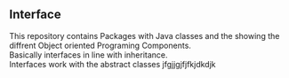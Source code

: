 ## Interface
This repository contains
Packages with Java classes and the showing the diffrent Object oriented Programing Components.<br />
Basically interfaces in line with inheritance. <br />
Interfaces work with the abstract classes
jfgjjgjfjfkjdkdjk
